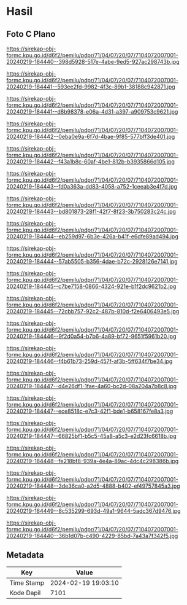 # Hasil

## Foto C Plano

https://sirekap-obj-formc.kpu.go.id/d6f2/pemilu/pdpr/71/04/07/20/07/7104072007001-20240219-184440--398d5928-517e-4abe-9ed5-927ac298743b.jpg

https://sirekap-obj-formc.kpu.go.id/d6f2/pemilu/pdpr/71/04/07/20/07/7104072007001-20240219-184441--593ee2fd-9982-4f3c-89b1-38188c942871.jpg

https://sirekap-obj-formc.kpu.go.id/d6f2/pemilu/pdpr/71/04/07/20/07/7104072007001-20240219-184441--d8b98378-e06a-4d31-a397-a909753c9621.jpg

https://sirekap-obj-formc.kpu.go.id/d6f2/pemilu/pdpr/71/04/07/20/07/7104072007001-20240219-184442--0eba0e9a-6f7d-4bae-9f85-577bff3de401.jpg

https://sirekap-obj-formc.kpu.go.id/d6f2/pemilu/pdpr/71/04/07/20/07/7104072007001-20240219-184442--f43a1b8c-60af-4be1-812b-b3935866d105.jpg

https://sirekap-obj-formc.kpu.go.id/d6f2/pemilu/pdpr/71/04/07/20/07/7104072007001-20240219-184443--fd0a363a-dd83-4058-a752-1ceeab3e4f7d.jpg

https://sirekap-obj-formc.kpu.go.id/d6f2/pemilu/pdpr/71/04/07/20/07/7104072007001-20240219-184443--bd801873-28f1-42f7-8f23-3b750283c24c.jpg

https://sirekap-obj-formc.kpu.go.id/d6f2/pemilu/pdpr/71/04/07/20/07/7104072007001-20240219-184444--eb259d97-6b3e-426a-b41f-e6dfe89ad494.jpg

https://sirekap-obj-formc.kpu.go.id/d6f2/pemilu/pdpr/71/04/07/20/07/7104072007001-20240219-184444--57ab5505-b356-4dae-b72c-2928126e7141.jpg

https://sirekap-obj-formc.kpu.go.id/d6f2/pemilu/pdpr/71/04/07/20/07/7104072007001-20240219-184445--c7be7158-0866-4324-921e-b1f2dc9621b2.jpg

https://sirekap-obj-formc.kpu.go.id/d6f2/pemilu/pdpr/71/04/07/20/07/7104072007001-20240219-184445--72cbb757-92c2-487b-810d-f2e6406493e5.jpg

https://sirekap-obj-formc.kpu.go.id/d6f2/pemilu/pdpr/71/04/07/20/07/7104072007001-20240219-184446--9f2d0a54-b7b6-4a89-bf72-9651f5961b20.jpg

https://sirekap-obj-formc.kpu.go.id/d6f2/pemilu/pdpr/71/04/07/20/07/7104072007001-20240219-184446--f4b61b73-259d-457f-af3b-5ff634f7be34.jpg

https://sirekap-obj-formc.kpu.go.id/d6f2/pemilu/pdpr/71/04/07/20/07/7104072007001-20240219-184447--d4e26df1-1fae-4a60-bc2d-08a204a7b8c8.jpg

https://sirekap-obj-formc.kpu.go.id/d6f2/pemilu/pdpr/71/04/07/20/07/7104072007001-20240219-184447--ece8518c-e7c3-42f1-bde1-b658167fe8a3.jpg

https://sirekap-obj-formc.kpu.go.id/d6f2/pemilu/pdpr/71/04/07/20/07/7104072007001-20240219-184447--66825bf1-b5c5-45a8-a5c3-e2d23fc6618b.jpg

https://sirekap-obj-formc.kpu.go.id/d6f2/pemilu/pdpr/71/04/07/20/07/7104072007001-20240219-184448--fe218bf8-939a-4e4a-89ac-4dc4c298386b.jpg

https://sirekap-obj-formc.kpu.go.id/d6f2/pemilu/pdpr/71/04/07/20/07/7104072007001-20240219-184448--3de36ca0-a2d5-4888-b402-ef49757845a3.jpg

https://sirekap-obj-formc.kpu.go.id/d6f2/pemilu/pdpr/71/04/07/20/07/7104072007001-20240219-184449--8c535299-693d-49a1-9644-5adc367d9476.jpg

https://sirekap-obj-formc.kpu.go.id/d6f2/pemilu/pdpr/71/04/07/20/07/7104072007001-20240219-184440--36b1d07b-c490-4229-85bd-7a43a7f342f5.jpg


## Metadata

| Key        | Value               |
| ---------- | ------------------- |
| Time Stamp | 2024-02-19 19:03:10 |
| Kode Dapil | 7101                |



